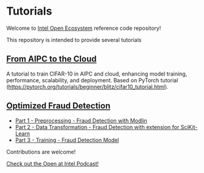# Tutorials
Welcome to [Intel Open Ecosystem](https://www.intel.com/content/www/us/en/developer/topic-technology/open/overview.html) reference code repository! 

This repository is intended to provide several tutorials

## [From AIPC to the Cloud](https://github.com/intel/open-ecosystem-ref-code/tree/main/From-AIPC-to-Cloud)

A tutorial to train CIFAR-10 in AIPC and cloud, enhancing model training, performance, scalability, and deployment. Based on PyTorch tutorial (https://pytorch.org/tutorials/beginner/blitz/cifar10_tutorial.html).

## [Optimized Fraud Detection](https://github.com/intel/open-ecosystem-ref-code/tree/main/Optimized%20Fraud%20Detection)
* [Part 1 - Preprocessing - Fraud Detection with Modlin](https://www.intel.com/content/www/us/en/developer/articles/technical/fraud-detection-with-distribution-of-modin.html)
* [Part 2 - Data Transformation - Fraud Detection with extension for SciKit-Learn](https://www.intel.com/content/www/us/en/developer/articles/technical/fraud-detection-with-extension-for-scikit-learn.html)
* [Part 3 - Training - Fraud Detection Model](https://www.intel.com/content/www/us/en/developer/articles/technical/train-fraud-detection-model-extension-scikit-learn.html)

Contributions are welcome!

[Check out the Open at Intel Podcast!](https://openatintel.podbean.com)
